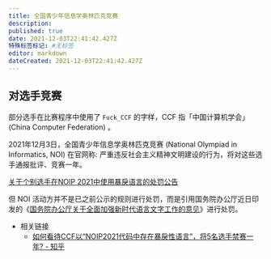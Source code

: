 ```yaml
---
title: 全国青少年信息学奥林匹克竞赛
description: 
published: true
date: 2021-12-03T22:41:42.427Z
特殊标签标记: #无标签
editor: markdown
dateCreated: 2021-12-03T22:41:42.427Z
---
```


## 对选手竞赛

部分选手在比赛程序中使用了 `Fuck_CCF` 的字样，CCF 指「中国计算机学会」(China Computer Federation) 。

2021年12月3日，全国青少年信息学奥林匹克竞赛 (National Olympiad in Informatics, NOI) 在官网称: 严重违反社会主义精神文明建设的行为，将对这些选手通报批评、竞赛一年。

[关于个别选手在NOIP 2021中使用暴戾语言的处罚公告](https://web.archive.org/web/20211203121629/https://www.noi.cn/xw/2021-12-03/750909.shtml)

但 NOI 活动方并不是已之前公示的规则进行处罚，而是引用国务院办公厅近日印发的《[国务院办公厅关于全面加强新时代语言文字工作的意见](/rule/国务院办公厅关于全面加强新时代语言文字工作的意见.md)》进行处罚。

+ 相关链接
    + [如何看待CCF以“NOIP2021代码中存在暴戾性语言”，将5名选手禁赛一年? - 知乎](https://web.archive.org/web/20211203121510/https://www.zhihu.com/question/503464471)
